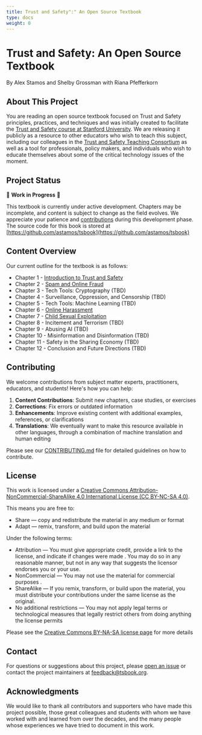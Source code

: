 ```yaml
---
title: Trust and Safety":" An Open Source Textbook
type: docs
weight: 0
---
```


# Trust and Safety: An Open Source Textbook

By Alex Stamos and Shelby Grossman with Riana Pfefferkorn

## About This Project

You are reading an open source textbook focused on Trust and Safety principles, practices, and techniques and was initially created to facilitate the [Trust and Safety course at Stanford University](https://syllabus.stanford.edu/syllabus/#/viewSyllabus/Sp25-CS-152-01/Sp25-CS-152-01). We are releasing it publicly as a resource to other educators who wish to teach this subject, including our colleagues in the [Trust and Safety Teaching Consortium](https://stanfordio.github.io/TeachingTrustSafety/) as well as a tool for professionals, policy makers, and individuals who wish to educate themselves about some of the critical technology issues of the moment.

## Project Status

🚧 **Work in Progress** 🚧

This textbook is currently under active development. Chapters may be incomplete, and content is subject to change as the field evolves. We appreciate your patience and [contributions](https://github.com/astamos/tsbook/blob/main/CONTRIBUTING.md) during this development phase. The source code for this book is stored at [https://github.com/astamos/tsbook](https://github.com/astamos/tsbook)

## Content Overview

Our current outline for the textbook is as follows:

* Chapter 1 - [Introduction to Trust and Safety](ch1-introduction/)
* Chapter 2 - [Spam and Online Fraud](ch2-spam_fraud/)
* Chapter 3 - Tech Tools: Cryptography (TBD)
* Chapter 4 - Surveillance, Oppression, and Censorship (TBD)
* Chapter 5 - Tech Tools: Machine Learning (TBD)
* Chapter 6 - [Online Harassment](ch6-harassment/)
* Chapter 7 - [Child Sexual Exploitation](/ch7-cse/)
* Chapter 8 - Incitement and Terrorism (TBD)
* Chapter 9 - Abusing AI (TBD)
* Chapter 10 - Misinformation and Disinformation (TBD)
* Chapter 11 - Safety in the Sharing Economy (TBD)
* Chapter 12 - Conclusion and Future Directions (TBD)

## Contributing

We welcome contributions from subject matter experts, practitioners, educators, and students! Here's how you can help:

1. **Content Contributions**: Submit new chapters, case studies, or exercises
2. **Corrections**: Fix errors or outdated information
3. **Enhancements**: Improve existing content with additional examples, references, or clarifications
4. **Translations**: We eventually want to make this resource available in other languages, through a combination of machine translation and human editing

Please see our [CONTRIBUTING.md](https://github.com/astamos/tsbook/blob/main/CONTRIBUTING.md) file for detailed guidelines on how to contribute.

## License

This work is licensed under a [Creative Commons Attribution-NonCommercial-ShareAlike 4.0 International License (CC BY-NC-SA 4.0)](https://creativecommons.org/licenses/by-nc-sa/4.0/).

This means you are free to:
- Share — copy and redistribute the material in any medium or format
- Adapt — remix, transform, and build upon the material

Under the following terms:
- Attribution — You must give appropriate credit, provide a link to the license, and indicate if changes were made . You may do so in any reasonable manner, but not in any way that suggests the licensor endorses you or your use.
- NonCommercial — You may not use the material for commercial purposes .
- ShareAlike — If you remix, transform, or build upon the material, you must distribute your contributions under the same license as the original.
- No additional restrictions — You may not apply legal terms or technological measures that legally restrict others from doing anything the license permits

Please see the [Creative Commons BY-NA-SA license page](https://creativecommons.org/licenses/by-nc-sa/4.0/) for more details

## Contact

For questions or suggestions about this project, please [open an issue](../../issues) or contact the project maintainers at [feedback@tsbook.org](mailto:feedback@tsbook.org).

## Acknowledgments

We would like to thank all contributors and supporters who have made this project possible, those great colleagues and students with whom we have worked with and learned from over the decades, and the many people whose experiences we have tried to document in this work.
